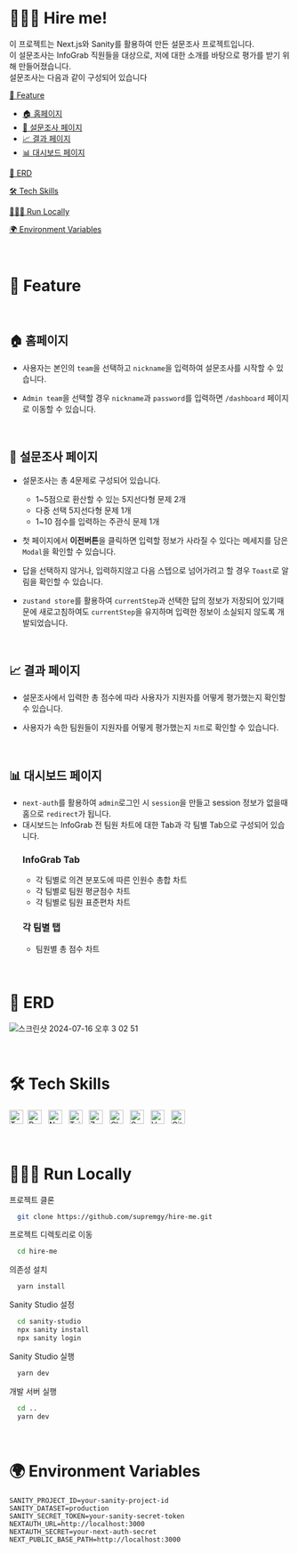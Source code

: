 # 🙋🏻‍♂️ Hire me!

이 프로젝트는 Next.js와 Sanity를 활용하여 만든 설문조사 프로젝트입니다.
<br/>
이 설문조사는 InfoGrab 직원들을 대상으로, 저에 대한 소개를 바탕으로 평가를 받기 위해 만들어졌습니다.
<br/>
설문조사는 다음과 같이 구성되어 있습니다

[🌟 Feature](#-feature)
   - [🏠 홈페이지](#-홈페이지)
   - [📝 설문조사 페이지](#-설문조사-페이지)
   - [📈 결과 페이지](#-결과-페이지)
   - [📊 대시보드 페이지](#-대시보드-페이지)
     
[🧩 ERD](#-ERD)

[🛠️ Tech Skills](#️-tech-skills)

[🏃🏻‍♂️ Run Locally](#️-run-locally)

[🌍 Environment Variables](#-environment-variables)

   </br>

# 🌟 Feature

   </br>

## 🏠 홈페이지

- 사용자는 본인의 `team`을 선택하고 `nickname`을 입력하여 설문조사를 시작할 수 있습니다.
- `Admin team`을 선택할 경우 `nickname`과 `password`를 입력하면 `/dashboard` 페이지로 이동할 수 있습니다.

  <br/>

## 📝 설문조사 페이지

- 설문조사는 총 4문제로 구성되어 있습니다.
  - 1~5점으로 환산할 수 있는 5지선다형 문제 2개
  - 다중 선택 5지선다형 문제 1개
  - 1~10 점수를 입력하는 주관식 문제 1개
- 첫 페이지에서 <b>이전버튼</b>을 클릭하면 입력할 정보가 사라질 수 있다는 메세지를 담은 `Modal`을 확인할 수 있습니다.
- 답을 선택하지 않거나, 입력하지않고 다음 스텝으로 넘어가려고 할 경우 `Toast`로 알림을 확인할 수 있습니다.
- `zustand store`를 활용하여 `currentStep`과 선택한 답의 정보가 저장되어 있기때문에 새로고침하여도 `currentStep`을 유지하며 입력한 정보이 소실되지 않도록 개발되었습니다.

  <br/>

## 📈 결과 페이지

- 설문조사에서 입력한 총 점수에 따라 사용자가 지원자를 어떻게 평가했는지 확인할 수 있습니다.
- 사용자가 속한 팀원들이 지원자를 어떻게 평가했는지 `차트`로 확인할 수 있습니다.

  <br/>

## 📊 대시보드 페이지

- `next-auth`를 활용하여 `admin`로그인 시 `session`을 만들고 session 정보가 없을때 홈으로 `redirect`가 됩니다.
- 대시보드는 InfoGrab 전 팀원 차트에 대한 Tab과 각 팀별 Tab으로 구성되어 있습니다.
  ### <b>InfoGrab Tab</b>
  - 각 팀별로 의견 분포도에 따른 인원수 총합 차트
  - 각 팀별로 팀원 평균점수 차트
  - 각 팀별로 팀원 표준편차 차트
  ### <b>각 팀별 탭</b>
  - 팀원별 총 점수 차트

</br>

# 🧩 ERD

![스크린샷 2024-07-16 오후 3 02 51](https://github.com/user-attachments/assets/711b0bc2-5617-4815-8e35-bf03e57bbbe6)

</br>

# 🛠️ Tech Skills

<img src="https://img.shields.io/badge/TypeScript-282C34?logo=typescript&logoColor=23007ACC" alt="Typescript logo" title="Typescript" height="25" />&nbsp;
<img src="https://img.shields.io/badge/React-282C34?logo=react&logoColor=23007ACC" alt="React logo" title="React" height="25" />
&nbsp;
<img src="https://img.shields.io/badge/Next-282C34?logo=next.js&logoColor=23007ACC" alt="Next logo" title="Next" height="25" />
&nbsp;
<img src="https://img.shields.io/badge/Tailwindcss-282C34?logo=tailwindcss&logoColor=23007ACC" alt="Tailwindcss logo" title="Tailwindcss" height="25" />
&nbsp;
<img src="https://img.shields.io/badge/Zustand-282C34.svg?logo=" alt="Zustand logo" title="Zustand" height="25" />
&nbsp;
<img src="https://img.shields.io/badge/ChartJS-282C34?logo=chartJS&logoColor=23007ACC" alt="ChartJS logo" title="ChartJS" height="25" />
&nbsp;
<img src="https://img.shields.io/badge/Sanity-282C34?logo=sanity&logoColor=23007ACC" alt="Sanity logo" title="Sanity" height="25" />
&nbsp;
<img src="https://img.shields.io/badge/Vercel-282C34?logo=vercel&logoColor=23007ACC" alt="Vercel logo" title="Vercel" height="25" />
&nbsp;
<img src="https://img.shields.io/badge/Github-282C34?logo=github&logoColor=23007ACC" alt="Github logo" title="Github" height="25" />
&nbsp;

<br>

# 🏃🏻‍♂️ Run Locally

프로젝트 클론

```bash
  git clone https://github.com/supremgy/hire-me.git
```

프로젝트 디렉토리로 이동

```bash
  cd hire-me
```

의존성 설치

```bash
  yarn install
```

Sanity Studio 설정

```bash
  cd sanity-studio
  npx sanity install
  npx sanity login
```

Sanity Studio 실행

```bash
  yarn dev
```

개발 서버 실행

```bash
  cd ..
  yarn dev
```

<br>

# 🌍 Environment Variables

```plaintext
SANITY_PROJECT_ID=your-sanity-project-id
SANITY_DATASET=production
SANITY_SECRET_TOKEN=your-sanity-secret-token
NEXTAUTH_URL=http://localhost:3000
NEXTAUTH_SECRET=your-next-auth-secret
NEXT_PUBLIC_BASE_PATH=http://localhost:3000
```
